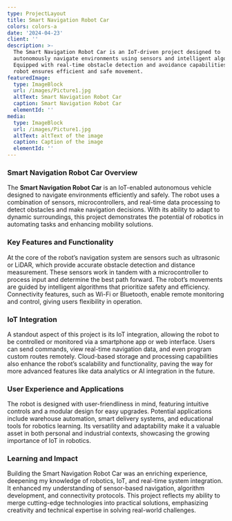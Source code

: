 ```yaml
---
type: ProjectLayout
title: Smart Navigation Robot Car
colors: colors-a
date: '2024-04-23'
client: ''
description: >-
  The Smart Navigation Robot Car is an IoT-driven project designed to
  autonomously navigate environments using sensors and intelligent algorithms.
  Equipped with real-time obstacle detection and avoidance capabilities, the
  robot ensures efficient and safe movement.
featuredImage:
  type: ImageBlock
  url: /images/Picture1.jpg
  altText: Smart Navigation Robot Car
  caption: Smart Navigation Robot Car
  elementId: ''
media:
  type: ImageBlock
  url: /images/Picture1.jpg
  altText: altText of the image
  caption: Caption of the image
  elementId: ''
---
```

### Smart Navigation Robot Car Overview

The **Smart Navigation Robot Car** is an IoT-enabled autonomous vehicle designed to navigate environments efficiently and safely. The robot uses a combination of sensors, microcontrollers, and real-time data processing to detect obstacles and make navigation decisions. With its ability to adapt to dynamic surroundings, this project demonstrates the potential of robotics in automating tasks and enhancing mobility solutions.

### Key Features and Functionality

At the core of the robot’s navigation system are sensors such as ultrasonic or LiDAR, which provide accurate obstacle detection and distance measurement. These sensors work in tandem with a microcontroller to process input and determine the best path forward. The robot’s movements are guided by intelligent algorithms that prioritize safety and efficiency. Connectivity features, such as Wi-Fi or Bluetooth, enable remote monitoring and control, giving users flexibility in operation.

### IoT Integration

A standout aspect of this project is its IoT integration, allowing the robot to be controlled or monitored via a smartphone app or web interface. Users can send commands, view real-time navigation data, and even program custom routes remotely. Cloud-based storage and processing capabilities also enhance the robot’s scalability and functionality, paving the way for more advanced features like data analytics or AI integration in the future.

### User Experience and Applications

The robot is designed with user-friendliness in mind, featuring intuitive controls and a modular design for easy upgrades. Potential applications include warehouse automation, smart delivery systems, and educational tools for robotics learning. Its versatility and adaptability make it a valuable asset in both personal and industrial contexts, showcasing the growing importance of IoT in robotics.

### Learning and Impact

Building the Smart Navigation Robot Car was an enriching experience, deepening my knowledge of robotics, IoT, and real-time system integration. It enhanced my understanding of sensor-based navigation, algorithm development, and connectivity protocols. This project reflects my ability to merge cutting-edge technologies into practical solutions, emphasizing creativity and technical expertise in solving real-world challenges.


